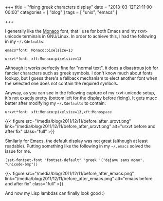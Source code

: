 +++
title = "fixing greek characters display"
date = "2013-03-12T21:11:00-00:00"
categories = [ "blog" ]
tags = [ "unix", "emacs" ]

+++


I generally like the
[Monaco](http://blog.mayfounder.net/2009/02/10/adding-a-new-ttf-font-to-linux/)
font, that I use for both Emacs and my rxvt-unicode terminals in GNU/Linux. In
order to achieve this, I had the following in my `~/.Xdefaults`:

```
emacs*font: Monaco:pixelsize=13

urxvt*font: xft:Monaco:pixelsize=13
```

Although it works perfectly fine for "normal text", it does a disastrous job
for fancier characters such as greek symbols. I don't know much about fonts
lookup, but I guess there's a fallback mechanism to elect another font when the
selected one does not contain the required symbols.

Anyway, as you can see in the following capture of my rxvt-unicode setup, it's
not exactly pretty (bottom left for the display before fixing). It gets mucc
better after modifying my `~/.Xdefaults` to contain:

```
urxvt*font: xft:Monaco:pixelsize=13,xft:Monospace
```

{{< figure src="/media/blog/2011/12/11/before_after_urxvt.png" link="/media/blog/2011/12/11/before_after_urxvt.png" alt="urxvt before and after fix" class="full" >}}

Similarly for Emacs, the default display was not great (although at least
readable). Putting something like the following in my `~/.emacs` solved the
issue for me.

```
(set-fontset-font "fontset-default" 'greek '("dejavu sans mono". "unicode-bmp"))
```

{{< figure src="/media/blog/2011/12/11/before_after_emacs.png" link="/media/blog/2011/12/11/before_after_emacs.png" alt="emacs before and after fix" class="full" >}}

And now my Lisp lambdas can finally look good :)
